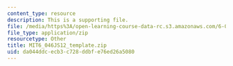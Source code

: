 ```yaml
---
content_type: resource
description: This is a supporting file.
file: /media/https%3A/open-learning-course-data-rc.s3.amazonaws.com/6-046j-design-and-analysis-of-algorithms-spring-2012/da044ddcecb3c728ddbfe76ed26a5080_MIT6_046JS12_template.zip
file_type: application/zip
resourcetype: Other
title: MIT6_046JS12_template.zip
uid: da044ddc-ecb3-c728-ddbf-e76ed26a5080
---
```

